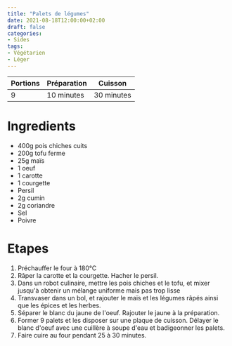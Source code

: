 ```yaml
---
title: "Palets de légumes"
date: 2021-08-18T12:00:00+02:00
draft: false
categories:
- Sides
tags:
- Végétarien
- Léger
---
```


| Portions | Préparation | Cuisson    |
|----------|-------------|------------|
|9         |10 minutes   |30 minutes  |

# Ingredients

- 400g pois chiches cuits
- 200g tofu ferme
- 25g maïs
- 1 oeuf
- 1 carotte
- 1 courgette
- Persil
- 2g cumin
- 2g coriandre
- Sel
- Poivre

# Etapes

1) Préchauffer le four à 180°C
2) Râper la carotte et la courgette. Hacher le persil.
3) Dans un robot culinaire, mettre les pois chiches et le tofu, et mixer jusqu'à obtenir un mélange uniforme mais pas trop lisse
4) Transvaser dans un bol, et rajouter le maïs et les légumes râpés ainsi que les épices et les herbes.
5) Séparer le blanc du jaune de l'oeuf. Rajouter le jaune à la préparation.
6) Former 9 palets et les disposer sur une plaque de cuisson. Délayer le blanc d'oeuf avec une cuillère à soupe d'eau et badigeonner les palets.
7) Faire cuire au four pendant 25 à 30 minutes.
